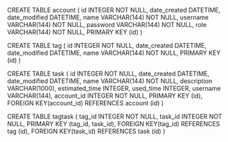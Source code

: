 CREATE TABLE account (
	id INTEGER NOT NULL, 
	date_created DATETIME, 
	date_modified DATETIME, 
	name VARCHAR(144) NOT NULL, 
	username VARCHAR(144) NOT NULL, 
	password VARCHAR(144) NOT NULL, 
	role VARCHAR(144) NOT NULL, 
	PRIMARY KEY (id)
)

CREATE TABLE tag (
	id INTEGER NOT NULL, 
	date_created DATETIME, 
	date_modified DATETIME, 
	name VARCHAR(144) NOT NULL, 
	PRIMARY KEY (id)
)

CREATE TABLE task (
	id INTEGER NOT NULL, 
	date_created DATETIME, 
	date_modified DATETIME, 
	name VARCHAR(144) NOT NULL, 
	description VARCHAR(1000), 
	estimated_time INTEGER, 
	used_time INTEGER, 
	username VARCHAR(144), 
	account_id INTEGER NOT NULL, 
	PRIMARY KEY (id), 
	FOREIGN KEY(account_id) REFERENCES account (id)
)

CREATE TABLE tagtask (
	tag_id INTEGER NOT NULL, 
	task_id INTEGER NOT NULL, 
	PRIMARY KEY (tag_id, task_id), 
	FOREIGN KEY(tag_id) REFERENCES tag (id), 
	FOREIGN KEY(task_id) REFERENCES task (id)
)
